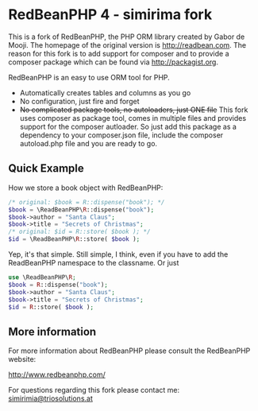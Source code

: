 RedBeanPHP 4 - simirima fork
============================

This is a fork of RedBeanPHP, the PHP ORM library created by Gabor de Mooji. The homepage of the original version is <http://readbean.com>.
The reason for this fork is to add support for composer and to provide a composer package which can be found via <http://packagist.org>.


RedBeanPHP is an easy to use ORM tool for PHP.

* Automatically creates tables and columns as you go
* No configuration, just fire and forget
* ~~No complicated package tools, no autoloaders, just ONE file~~ 
This fork uses composer as package tool, comes in multiple files and provides support for the composer autloader. So just
add this package as a dependency to your composer.json file, include the composer autoload.php file and you are ready to go.


Quick Example
-------------

How we store a book object with RedBeanPHP:
```php
/* original: $book = R::dispense("book"); */
$book = \ReadBeanPHP\R::dispense("book");
$book->author = "Santa Claus";
$book->title = "Secrets of Christmas";
/* original: $id = R::store( $book ); */
$id = \ReadBeanPHP\R::store( $book );
```

Yep, it's that simple. Still simple, I think, even if you have to add the ReadBeanPHP namespace to the classname. 
Or just 
```php
use \ReadBeanPHP\R;
$book = R::dispense("book");
$book->author = "Santa Claus";
$book->title = "Secrets of Christmas";
$id = R::store( $book );
```



More information
----------------

For more information about RedBeanPHP please consult
the RedBeanPHP website:

http://www.redbeanphp.com/


For questions regarding this fork please contact me: simirimia@triosolutions.at
